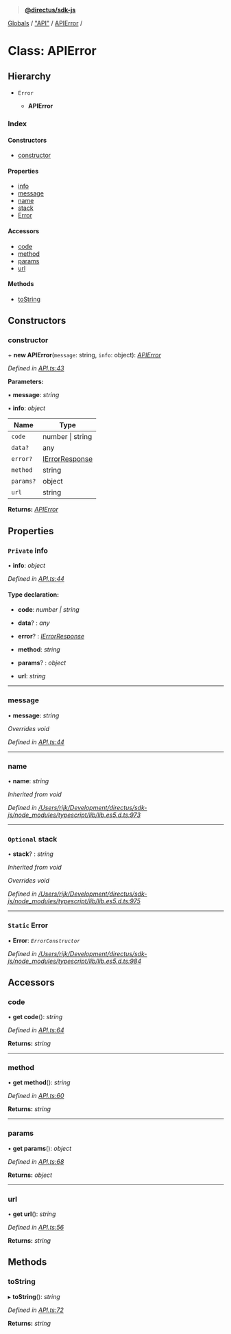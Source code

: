 > **[@directus/sdk-js](../README.md)**

[Globals](../README.md) / ["API"](../modules/_api_.md) / [APIError](_api_.apierror.md) /

# Class: APIError

## Hierarchy

* `Error`

  * **APIError**

### Index

#### Constructors

* [constructor](_api_.apierror.md#constructor)

#### Properties

* [info](_api_.apierror.md#private-info)
* [message](_api_.apierror.md#message)
* [name](_api_.apierror.md#name)
* [stack](_api_.apierror.md#optional-stack)
* [Error](_api_.apierror.md#static-error)

#### Accessors

* [code](_api_.apierror.md#code)
* [method](_api_.apierror.md#method)
* [params](_api_.apierror.md#params)
* [url](_api_.apierror.md#url)

#### Methods

* [toString](_api_.apierror.md#tostring)

## Constructors

###  constructor

\+ **new APIError**(`message`: string, `info`: object): *[APIError](_api_.apierror.md)*

*Defined in [API.ts:43](https://github.com/direcuts/sdk-js/tree/master/API.ts#L43)*

**Parameters:**

▪ **message**: *string*

▪ **info**: *object*

Name | Type |
------ | ------ |
`code` | number \| string |
`data?` | any |
`error?` | [IErrorResponse](../interfaces/_schemes_response_error_.ierrorresponse.md) |
`method` | string |
`params?` | object |
`url` | string |

**Returns:** *[APIError](_api_.apierror.md)*

## Properties

### `Private` info

• **info**: *object*

*Defined in [API.ts:44](https://github.com/direcuts/sdk-js/tree/master/API.ts#L44)*

#### Type declaration:

* **code**: *number | string*

* **data**? : *any*

* **error**? : *[IErrorResponse](../interfaces/_schemes_response_error_.ierrorresponse.md)*

* **method**: *string*

* **params**? : *object*

* **url**: *string*

___

###  message

• **message**: *string*

*Overrides void*

*Defined in [API.ts:44](https://github.com/direcuts/sdk-js/tree/master/API.ts#L44)*

___

###  name

• **name**: *string*

*Inherited from void*

*Defined in [/Users/rijk/Development/directus/sdk-js/node_modules/typescript/lib/lib.es5.d.ts:973](https://github.com/direcuts/sdk-js/tree/master//Users/rijk/Development/directus/sdk-js/node_modules/typescript/lib/lib.es5.d.ts#L973)*

___

### `Optional` stack

• **stack**? : *string*

*Inherited from void*

*Overrides void*

*Defined in [/Users/rijk/Development/directus/sdk-js/node_modules/typescript/lib/lib.es5.d.ts:975](https://github.com/direcuts/sdk-js/tree/master//Users/rijk/Development/directus/sdk-js/node_modules/typescript/lib/lib.es5.d.ts#L975)*

___

### `Static` Error

▪ **Error**: *`ErrorConstructor`*

*Defined in [/Users/rijk/Development/directus/sdk-js/node_modules/typescript/lib/lib.es5.d.ts:984](https://github.com/direcuts/sdk-js/tree/master//Users/rijk/Development/directus/sdk-js/node_modules/typescript/lib/lib.es5.d.ts#L984)*

## Accessors

###  code

• **get code**(): *string*

*Defined in [API.ts:64](https://github.com/direcuts/sdk-js/tree/master/API.ts#L64)*

**Returns:** *string*

___

###  method

• **get method**(): *string*

*Defined in [API.ts:60](https://github.com/direcuts/sdk-js/tree/master/API.ts#L60)*

**Returns:** *string*

___

###  params

• **get params**(): *object*

*Defined in [API.ts:68](https://github.com/direcuts/sdk-js/tree/master/API.ts#L68)*

**Returns:** *object*

___

###  url

• **get url**(): *string*

*Defined in [API.ts:56](https://github.com/direcuts/sdk-js/tree/master/API.ts#L56)*

**Returns:** *string*

## Methods

###  toString

▸ **toString**(): *string*

*Defined in [API.ts:72](https://github.com/direcuts/sdk-js/tree/master/API.ts#L72)*

**Returns:** *string*